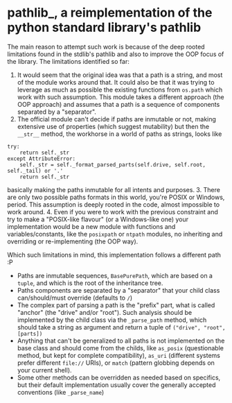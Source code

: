 # pathlib_, a reimplementation of the python standard library's pathlib

The main reason to attempt such work is because of the deep rooted limitations found in the stdlib's pathlib and also to improve the OOP focus of the library. The limitations identified so far:
1. It would seem that the original idea was that a path is a string, and most of the module works around that. It could also be that it was trying to leverage as much as possible the existing functions from `os.path` which work with such assumption. This module takes a different approach (the OOP approach) and assumes that a path is a sequence of components separated by a "separator".
2. The official module can't decide if paths are inmutable or not, making extensive use of properties (which suggest mutability) but then the `__str__` method, the workhorse in a world of paths as strings, looks like
```
try:
	return self._str
except AttributeError:
	self._str = self._format_parsed_parts(self.drive, self.root, self._tail) or '.'
	return self._str
```
basically making the paths inmutable for all intents and purposes.
3. There are only two possible paths formats in this world, you're POSIX or Windows, period. This assumption is deeply rooted in the code, almost impossible to work around.
4. Even if you were to work with the previous constraint and try to make a "POSIX-like flavour" (or a Windows-like one) your implementation would be a new module with functions and variables/constants, like the `posixpath` or `ntpath` modules, no inheriting and overriding or re-implementing (the OOP way).

Which such limitations in mind, this implementation follows a different path :P
- Paths are inmutable sequences, `BasePurePath`, which are based on a `tuple`, and which is the root of the inheritance tree.
- Paths components are separated by a "separator" that your child class can/should/must override (defaults to `/`)
- The complex part of parsing a path is the "prefix" part, what is called "anchor" (the "drive" and/or "root"). Such analysis should be implemented by the child class via the `_parse_path` method, which should take a string as argument and return a tuple of `("drive", "root", [parts])`
- Anything that can't be generalized to all paths is not implemented on the base class and should come from the childs, like `as_posix` (questionable method, but kept for complete compatibility), `as_uri` (different systems prefer different `file://` URIs), or `match` (pattern globbing depends on your current shell).
- Some other methods can be overridden as needed based on specifics, but their default implementation usually cover the generally accepted conventions (like `_parse_name`)
